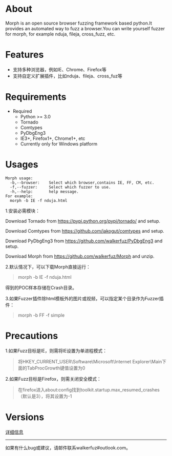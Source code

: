 # About

Morph is an open source browser fuzzing framework based python.It provides an automated way to fuzz a browser.You can write yourself fuzzer for morph, for example nduja, fileja, cross_fuzz, etc.

# Features

* 支持多种浏览器，例如IE、Chrome、Firefox等
* 支持自定义扩展插件，比如nduja、fileja、cross_fuz等

# Requirements

* Required
    * Python >= 3.0
	* Tornado
	* Comtypes
	* PyDbgEng3
    * IE3+, Firefox1+, Chrome1+, etc
    * Currently only for Windows platform
	
# Usages

	Morph usage:
	  -b,--browser:    Select which browser,contains IE, FF, CM, etc.
	  -f,--fuzzer:     Select which fuzzer to use.
	  -h,--help:       help message.
	For example:
	  morph -b IE -f nduja.html

1.安装必需模块：

Download Tornado from https://pypi.python.org/pypi/tornado/ and setup.

Download Comtypes from https://github.com/jakogut/comtypes and setup.

Download PyDbgEng3 from https://github.com/walkerfuz/PyDbgEng3 and setup.

Download Morph from https://github.com/walkerfuz/Morph and unzip.
	  
2.默认情况下，可以下载Morph直接运行：

> morph -b IE -f nduja.html

得到的POC样本存储在Crash目录。

3.如果Fuzzer插件除html模板外的图片或视频，可以指定某个目录作为Fuzzer插件：

> morph -b FF -f simple

# Precautions

1.如果Fuzz目标是IE，则需将IE设置为单进程模式：
> 将HKEY_CURRENT_USER\Software\Microsoft\Internet Explorer\Main下面的TabProcGrowth键值设置为0

2.如果Fuzz目标是Firefox，则需关闭安全模式：
> 在firefox进入about:config找到toolkit.startup.max_resumed_crashes（默认是3），将其设置为-1

# Versions
	
[详细信息](https://github.com/walkerfuz/morph/blob/master/versions.md)

------

如果有什么bug或建议，请邮件联系walkerfuz#outlook.com。

